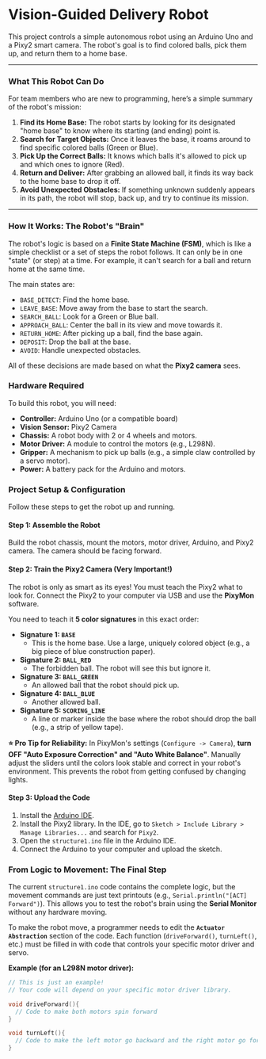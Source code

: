 # Vision-Guided Delivery Robot

This project controls a simple autonomous robot using an Arduino Uno and a Pixy2 smart camera. The robot's goal is to find colored balls, pick them up, and return them to a home base.

---

### What This Robot Can Do

For team members who are new to programming, here’s a simple summary of the robot's mission:

1.  **Find its Home Base:** The robot starts by looking for its designated "home base" to know where its starting (and ending) point is.
2.  **Search for Target Objects:** Once it leaves the base, it roams around to find specific colored balls (Green or Blue).
3.  **Pick Up the Correct Balls:** It knows which balls it's allowed to pick up and which ones to ignore (Red).
4.  **Return and Deliver:** After grabbing an allowed ball, it finds its way back to the home base to drop it off.
5.  **Avoid Unexpected Obstacles:** If something unknown suddenly appears in its path, the robot will stop, back up, and try to continue its mission.

---

### How It Works: The Robot's "Brain"

The robot's logic is based on a **Finite State Machine (FSM)**, which is like a simple checklist or a set of steps the robot follows. It can only be in one "state" (or step) at a time. For example, it can't search for a ball and return home at the same time.

The main states are:

-   `BASE_DETECT`: Find the home base.
-   `LEAVE_BASE`: Move away from the base to start the search.
-   `SEARCH_BALL`: Look for a Green or Blue ball.
-   `APPROACH_BALL`: Center the ball in its view and move towards it.
-   `RETURN_HOME`: After picking up a ball, find the base again.
-   `DEPOSIT`: Drop the ball at the base.
-   `AVOID`: Handle unexpected obstacles.

All of these decisions are made based on what the **Pixy2 camera** sees.

### Hardware Required

To build this robot, you will need:

-   **Controller:** Arduino Uno (or a compatible board)
-   **Vision Sensor:** Pixy2 Camera
-   **Chassis:** A robot body with 2 or 4 wheels and motors.
-   **Motor Driver:** A module to control the motors (e.g., L298N).
-   **Gripper:** A mechanism to pick up balls (e.g., a simple claw controlled by a servo motor).
-   **Power:** A battery pack for the Arduino and motors.

### Project Setup & Configuration

Follow these steps to get the robot up and running.

#### Step 1: Assemble the Robot

Build the robot chassis, mount the motors, motor driver, Arduino, and Pixy2 camera. The camera should be facing forward.

#### Step 2: Train the Pixy2 Camera (Very Important!)

The robot is only as smart as its eyes! You must teach the Pixy2 what to look for. Connect the Pixy2 to your computer via USB and use the **PixyMon** software.

You need to teach it **5 color signatures** in this exact order:

-   **Signature 1: `BASE`**
    -   This is the home base. Use a large, uniquely colored object (e.g., a big piece of blue construction paper).
-   **Signature 2: `BALL_RED`**
    -   The forbidden ball. The robot will see this but ignore it.
-   **Signature 3: `BALL_GREEN`**
    -   An allowed ball that the robot should pick up.
-   **Signature 4: `BALL_BLUE`**
    -   Another allowed ball.
-   **Signature 5: `SCORING_LINE`**
    -   A line or marker inside the base where the robot should drop the ball (e.g., a strip of yellow tape).

**⭐ Pro Tip for Reliability:** In PixyMon's settings (`Configure -> Camera`), **turn OFF "Auto Exposure Correction" and "Auto White Balance"**. Manually adjust the sliders until the colors look stable and correct in your robot's environment. This prevents the robot from getting confused by changing lights.

#### Step 3: Upload the Code

1.  Install the [Arduino IDE](https://www.arduino.cc/en/software).
2.  Install the Pixy2 library. In the IDE, go to `Sketch > Include Library > Manage Libraries...` and search for `Pixy2`.
3.  Open the `structure1.ino` file in the Arduino IDE.
4.  Connect the Arduino to your computer and upload the sketch.

### From Logic to Movement: The Final Step

The current `structure1.ino` code contains the complete logic, but the movement commands are just text printouts (e.g., `Serial.println("[ACT] Forward")`). This allows you to test the robot's brain using the **Serial Monitor** without any hardware moving.

To make the robot move, a programmer needs to edit the **`Actuator Abstraction`** section of the code. Each function (`driveForward()`, `turnLeft()`, etc.) must be filled in with code that controls your specific motor driver and servo.

**Example (for an L298N motor driver):**

```cpp
// This is just an example!
// Your code will depend on your specific motor driver library.

void driveForward(){
  // Code to make both motors spin forward
}

void turnLeft(){
  // Code to make the left motor go backward and the right motor go forward
}
```

